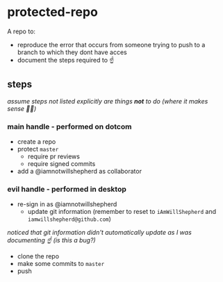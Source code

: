 # protected-repo
A repo to:
  * reproduce the error that occurs from someone trying to push to a branch to which they dont have acces
  * document the steps required to :point_up:

## steps
_assume steps not listed explicitly are things **not** to do (where it makes sense :man_shrugging:)_

### main handle - performed on dotcom
* create a repo
* protect `master`
  * require pr reviews
  * require signed commits
* add a @iamnotwillshepherd as collaborator

### evil handle - performed in desktop
* re-sign in as @iamnotwillshepherd
  * update git information (remember to reset to `iAmWillShepherd` and `iamwillshepherd@github.com`)
  
_noticed that git information didn't automatically update as I was documenting :point_up: (is this a bug?)_

* clone the repo
* make some commits to `master`
* push
